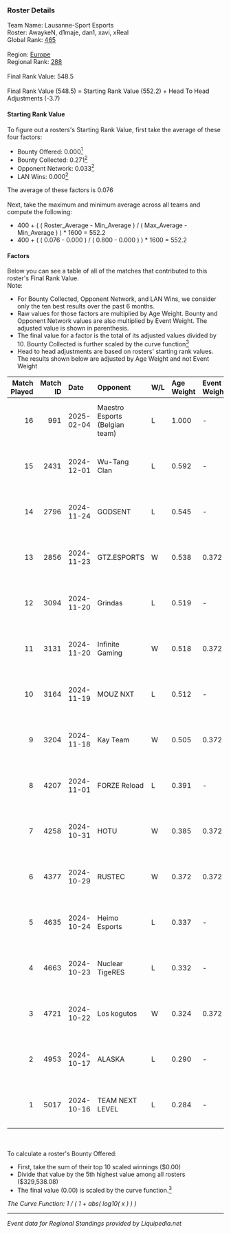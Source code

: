 ### Roster Details<br />
Team Name: Lausanne-Sport Esports<br />
Roster: AwaykeN, d1maje, dan1, xavi, xReal<br />
Global Rank: [465](../standings_global.md)<br />
<br />
Region: [Europe]( ../standings_europe.md)<br />
Regional Rank: [288]( ../standings_europe.md)<br />
<br />
Final Rank Value:  548.5<br />
<br />
Final Rank Value (548.5) = Starting Rank Value (552.2) + Head To Head Adjustments (-3.7)<br />

#### Starting Rank Value<br />
To figure out a rosters's Starting Rank Value, first take the average of these four factors:<br />
- Bounty Offered: 0.000[<sup>1</sup>](#table2)
- Bounty Collected: 0.271[<sup>2</sup>](#table1)
- Opponent Network: 0.033[<sup>2</sup>](#table1)
- LAN Wins: 0.000[<sup>2</sup>](#table1)

The average of these factors is 0.076<br />
<br />
Next, take the maximum and minimum average across all teams and compute the following:<br />
- 400 + ( ( Roster_Average - Min_Average ) / ( Max_Average - Min_Average ) ) * 1600 = 552.2
- 400 + ( ( 0.076 - 0.000 ) / ( 0.800 - 0.000 ) ) * 1600 = 552.2


#### Factors<br />
Below you can see a table of all of the matches that contributed to this roster's Final Rank Value.<br />
Note:<br />

- For Bounty Collected, Opponent Network, and LAN Wins, we consider only the ten best results over the past 6 months.
- Raw values for those factors are multiplied by Age Weight. Bounty and Opponent Network values are also multiplied by Event Weight. The adjusted value is shown in parenthesis.
- The final value for a factor is the total of its adjusted values divided by 10. Bounty Collected is further scaled by the curve function[<sup>3</sup>](#curveFunction)
- Head to head adjustments are based on rosters' starting rank values. The results shown below are adjusted by Age Weight and not Event Weight
<span id="table1"></span><br />


| Match Played | Match ID | Date       | Opponent                       | W/L | Age Weight | Event Weight | Bounty Collected | Opponent Network | LAN Wins  | H2H Adj. | Roster                              |
| -: | -: | :- | :- | :- | :- | :- | :- | :- | :- | -: | :- |
|           16 |      991 | 2025-02-04 | Maestro Esports (Belgian team) | L   | 1.000      | -            | -                | -                | -         |   -17.77 | AwaykeN, d1maje, dan1, xavi, xReal  |
|           15 |     2431 | 2024-12-01 | Wu-Tang Clan                   | L   | 0.592      | -            | -                | -                | -         |    -7.32 | AwaykeN, choiv7, dan1, msn2k, xReal |
|           14 |     2796 | 2024-11-24 | GODSENT                        | L   | 0.545      | -            | -                | -                | -         |    -6.09 | AwaykeN, choiv7, dan1, msn2k, xReal |
|           13 |     2856 | 2024-11-23 | GTZ.ESPORTS                    | W   | 0.538      | 0.372        | 0.080 (0.016)    | 0.557 (0.112)    | 0 (0.000) |    16.23 | AwaykeN, choiv7, dan1, msn2k, xReal |
|           12 |     3094 | 2024-11-20 | Grindas                        | L   | 0.519      | -            | -                | -                | -         |    -8.49 | AwaykeN, choiv7, dan1, msn2k, xReal |
|           11 |     3131 | 2024-11-20 | Infinite Gaming                | W   | 0.518      | 0.372        | 0.000 (0.000)    | 0.059 (0.011)    | 0 (0.000) |     6.79 | AwaykeN, choiv7, dan1, msn2k, xReal |
|           10 |     3164 | 2024-11-19 | MOUZ NXT                       | L   | 0.512      | -            | -                | -                | -         |    -7.50 | AwaykeN, choiv7, dan1, msn2k, xReal |
|            9 |     3204 | 2024-11-18 | Kay Team                       | W   | 0.505      | 0.372        | 0.000 (0.000)    | 0.049 (0.009)    | 0 (0.000) |     6.36 | AwaykeN, choiv7, dan1, msn2k, xReal |
|            8 |     4207 | 2024-11-01 | FORZE Reload                   | L   | 0.391      | -            | -                | -                | -         |    -2.09 | AwaykeN, choiv7, dan1, msn2k, xReal |
|            7 |     4258 | 2024-10-31 | HOTU                           | W   | 0.385      | 0.372        | 0.003 (0.000)    | 0.768 (0.110)    | 0 (0.000) |     8.40 | AwaykeN, choiv7, dan1, msn2k, xReal |
|            6 |     4377 | 2024-10-29 | RUSTEC                         | W   | 0.372      | 0.372        | 0.000 (0.000)    | 0.216 (0.030)    | 0 (0.000) |     5.99 | AwaykeN, choiv7, dan1, msn2k, xReal |
|            5 |     4635 | 2024-10-24 | Heimo Esports                  | L   | 0.337      | -            | -                | -                | -         |    -2.61 | AwaykeN, choiv7, dan1, msn2k, xReal |
|            4 |     4663 | 2024-10-23 | Nuclear TigeRES                | L   | 0.332      | -            | -                | -                | -         |    -1.79 | AwaykeN, choiv7, dan1, msn2k, xReal |
|            3 |     4721 | 2024-10-22 | Los kogutos                    | W   | 0.324      | 0.372        | 0.032 (0.004)    | 0.515 (0.062)    | 0 (0.000) |     9.29 | AwaykeN, choiv7, dan1, msn2k, xReal |
|            2 |     4953 | 2024-10-17 | ALASKA                         | L   | 0.290      | -            | -                | -                | -         |    -0.37 | AwaykeN, choiv7, dan1, msn2k, xReal |
|            1 |     5017 | 2024-10-16 | TEAM NEXT LEVEL                | L   | 0.284      | -            | -                | -                | -         |    -2.78 | AwaykeN, choiv7, dan1, msn2k, xReal |

<br />
<span id="table2"></span><br />
To calculate a roster's Bounty Offered:<br />

- First, take the sum of their top 10 scaled winnings ($0.00)
- Divide that value by the 5th highest value among all rosters ($329,538.08)
- The final value (0.00) is scaled by the curve function.[<sup>3</sup>](#curveFunction)

<span id="curveFunction"></span>_The Curve Function: 1 / ( 1 + abs( log10( x ) ) )_<br />

---
_Event data for Regional Standings provided by Liquipedia.net_<br />
